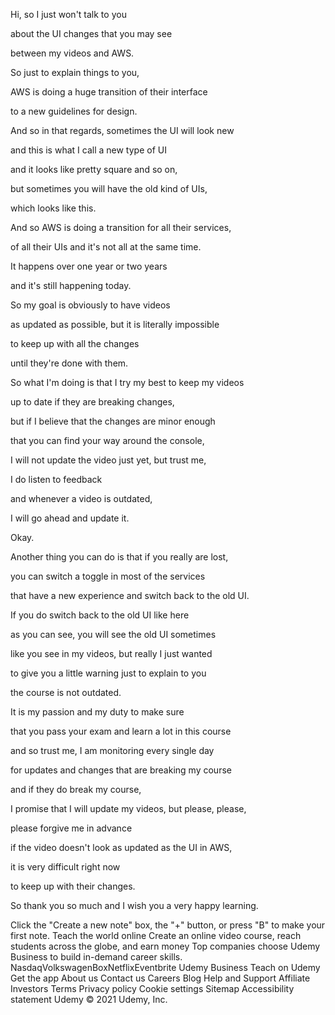 Hi, so I just won't talk to you

about the UI changes that you may see

between my videos and AWS.

So just to explain things to you,

AWS is doing a huge transition of their interface

to a new guidelines for design.

And so in that regards, sometimes the UI will look new

and this is what I call a new type of UI

and it looks like pretty square and so on,

but sometimes you will have the old kind of UIs,

which looks like this.

And so AWS is doing a transition for all their services,

of all their UIs and it's not all at the same time.

It happens over one year or two years

and it's still happening today.

So my goal is obviously to have videos

as updated as possible, but it is literally impossible

to keep up with all the changes

until they're done with them.

So what I'm doing is that I try my best to keep my videos

up to date if they are breaking changes,

but if I believe that the changes are minor enough

that you can find your way around the console,

I will not update the video just yet, but trust me,

I do listen to feedback

and whenever a video is outdated,

I will go ahead and update it.

Okay.

Another thing you can do is that if you really are lost,

you can switch a toggle in most of the services

that have a new experience and switch back to the old UI.

If you do switch back to the old UI like here

as you can see, you will see the old UI sometimes

like you see in my videos, but really I just wanted

to give you a little warning just to explain to you

the course is not outdated.

It is my passion and my duty to make sure

that you pass your exam and learn a lot in this course

and so trust me, I am monitoring every single day

for updates and changes that are breaking my course

and if they do break my course,

I promise that I will update my videos, but please, please,

please forgive me in advance

if the video doesn't look as updated as the UI in AWS,

it is very difficult right now

to keep up with their changes.

So thank you so much and I wish you a very happy learning.


Click the "Create a new note" box, the "+" button, or press "B" to make your first note.
Teach the world online
Create an online video course, reach students across the globe, and earn money
Top companies choose Udemy Business to build in-demand career skills.
NasdaqVolkswagenBoxNetflixEventbrite
Udemy Business
Teach on Udemy
Get the app
About us
Contact us
Careers
Blog
Help and Support
Affiliate
Investors
Terms
Privacy policy
Cookie settings
Sitemap
Accessibility statement
Udemy
© 2021 Udemy, Inc.
